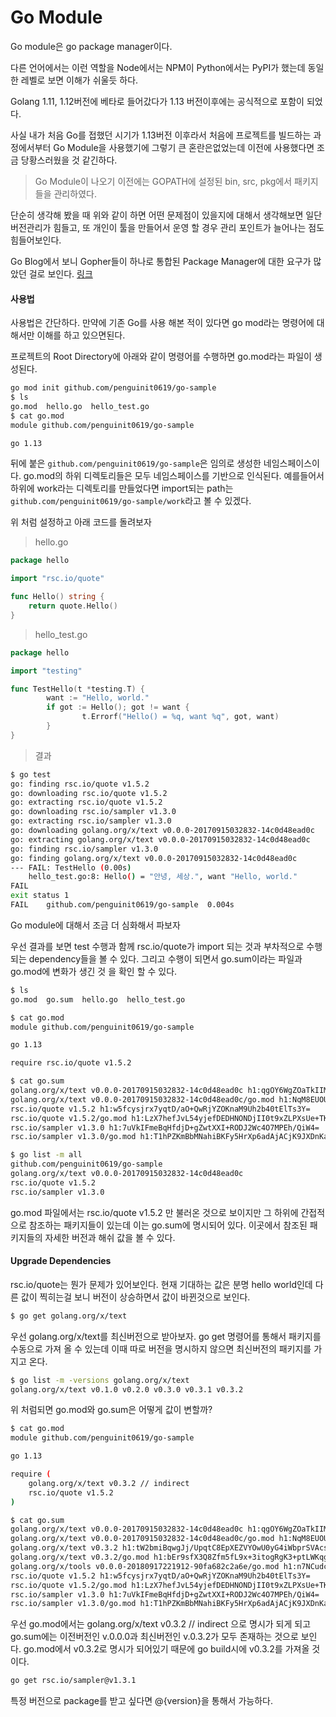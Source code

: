 # Go Module

Go module은 go package manager이다.

다른 언어에서는 이런 역할을 Node에서는 NPM이 Python에서는 PyPI가 했는데 동일한 레벨로 보면 이해가 쉬울듯 하다.

Golang 1.11, 1.12버전에 베타로 들어갔다가 1.13 버전이후에는 공식적으로 포함이 되었다.

사실 내가 처음 Go를 접했던 시기가 1.13버전 이후라서 처음에 프로젝트를 빌드하는 과정에서부터 Go Module을 사용했기에 그렇기 큰 혼란은없었는데 이전에 사용했다면 조금 당황스러웠을 것 같긴하다.



>  Go Module이 나오기 이전에는 GOPATH에 설정된 bin, src, pkg에서 패키지들을 관리하였다.



단순히 생각해 봤을 때 위와 같이 하면 어떤 문제점이 있을지에 대해서 생각해보면 일단 버전관리가 힘들고, 또 개인이 툴을 만들어서 운영 할 경우 관리 포인트가 늘어나는 점도 힘들어보인다.

Go Blog에서 보니 Gopher들이 하나로 통합된 Package Manager에 대한 요구가 많았던 걸로 보인다. [링크](https://blog.golang.org/versioning-proposal)



#### 사용법

사용법은 간단하다. 만약에 기존 Go를 사용 해본 적이 있다면 go mod라는 명령어에 대해서만 이해를 하고 있으면된다.

프로젝트의 Root Directory에 아래와 같이 명령어를 수행하면 go.mod라는 파일이 생성된다.

```bash
go mod init github.com/penguinit0619/go-sample
$ ls
go.mod  hello.go  hello_test.go
$ cat go.mod 
module github.com/penguinit0619/go-sample

go 1.13
```

뒤에 붙은 `github.com/penguinit0619/go-sample`은 임의로 생성한 네임스페이스이다. go.mod의 하위 디렉토리들은 모두 네임스페이스를 기반으로 인식된다. 예를들어서 하위에 work라는 디렉토리를 만들었다면 import되는 path는 `github.com/penguinit0619/go-sample/work`라고 볼 수 있겠다.



위 처럼 설정하고 아래 코드를 돌려보자



> hello.go

```go
package hello

import "rsc.io/quote"

func Hello() string {
    return quote.Hello()
}
```



> hello_test.go

```go
package hello

import "testing"

func TestHello(t *testing.T) {
        want := "Hello, world."
        if got := Hello(); got != want {
                t.Errorf("Hello() = %q, want %q", got, want)
        }
}
```

> 결과

```bash
$ go test
go: finding rsc.io/quote v1.5.2
go: downloading rsc.io/quote v1.5.2
go: extracting rsc.io/quote v1.5.2
go: downloading rsc.io/sampler v1.3.0
go: extracting rsc.io/sampler v1.3.0
go: downloading golang.org/x/text v0.0.0-20170915032832-14c0d48ead0c
go: extracting golang.org/x/text v0.0.0-20170915032832-14c0d48ead0c
go: finding rsc.io/sampler v1.3.0
go: finding golang.org/x/text v0.0.0-20170915032832-14c0d48ead0c
--- FAIL: TestHello (0.00s)
    hello_test.go:8: Hello() = "안녕, 세상.", want "Hello, world."
FAIL
exit status 1
FAIL	github.com/penguinit0619/go-sample	0.004s
```



Go module에 대해서 조금 더 심화해서 파보자

우선 결과를 보면 test 수행과 함께 rsc.io/quote가 import 되는 것과 부차적으로 수행되는 dependency들을 볼 수 있다. 그리고 수행이 되면서 go.sum이라는 파일과 go.mod에 변화가 생긴 것 을 확인 할 수 있다.



```bash
$ ls
go.mod  go.sum  hello.go  hello_test.go

$ cat go.mod 
module github.com/penguinit0619/go-sample

go 1.13

require rsc.io/quote v1.5.2

$ cat go.sum 
golang.org/x/text v0.0.0-20170915032832-14c0d48ead0c h1:qgOY6WgZOaTkIIMiVjBQcw93ERBE4m30iBm00nkL0i8=
golang.org/x/text v0.0.0-20170915032832-14c0d48ead0c/go.mod h1:NqM8EUOU14njkJ3fqMW+pc6Ldnwhi/IjpwHt7yyuwOQ=
rsc.io/quote v1.5.2 h1:w5fcysjrx7yqtD/aO+QwRjYZOKnaM9Uh2b40tElTs3Y=
rsc.io/quote v1.5.2/go.mod h1:LzX7hefJvL54yjefDEDHNONDjII0t9xZLPXsUe+TKr0=
rsc.io/sampler v1.3.0 h1:7uVkIFmeBqHfdjD+gZwtXXI+RODJ2Wc4O7MPEh/QiW4=
rsc.io/sampler v1.3.0/go.mod h1:T1hPZKmBbMNahiBKFy5HrXp6adAjACjK9JXDnKaTXpA=

$ go list -m all
github.com/penguinit0619/go-sample
golang.org/x/text v0.0.0-20170915032832-14c0d48ead0c
rsc.io/quote v1.5.2
rsc.io/sampler v1.3.0
```

go.mod 파일에서는 rsc.io/quote v1.5.2 만 불러온 것으로 보이지만 그 하위에 간접적으로 참조하는 패키지들이 있는데 이는 go.sum에 명시되어 있다. 이곳에서 참조된 패키지들의 자세한 버전과 해쉬 값을 볼 수 있다. 



#### Upgrade Dependencies

rsc.io/quote는 뭔가 문제가 있어보인다. 현재 기대하는 값은 분명 hello world인데 다른 값이 찍히는걸 보니 버전이 상승하면서 값이 바뀐것으로 보인다. 

```bash
$ go get golang.org/x/text
```

우선 golang.org/x/text를 최신버전으로 받아보자. go get 명령어를 통해서 패키지를 수동으로 가져 올 수 있는데 이때 따로 버전을 명시하지 않으면 최신버전의 패키지를 가지고 온다.

```bash
$ go list -m -versions golang.org/x/text
golang.org/x/text v0.1.0 v0.2.0 v0.3.0 v0.3.1 v0.3.2
```



위 처럼되면 go.mod와 go.sum은 어떻게 값이 변할까?

```bash
$ cat go.mod 
module github.com/penguinit0619/go-sample

go 1.13

require (
	golang.org/x/text v0.3.2 // indirect
	rsc.io/quote v1.5.2
)

$ cat go.sum 
golang.org/x/text v0.0.0-20170915032832-14c0d48ead0c h1:qgOY6WgZOaTkIIMiVjBQcw93ERBE4m30iBm00nkL0i8=
golang.org/x/text v0.0.0-20170915032832-14c0d48ead0c/go.mod h1:NqM8EUOU14njkJ3fqMW+pc6Ldnwhi/IjpwHt7yyuwOQ=
golang.org/x/text v0.3.2 h1:tW2bmiBqwgJj/UpqtC8EpXEZVYOwU0yG4iWbprSVAcs=
golang.org/x/text v0.3.2/go.mod h1:bEr9sfX3Q8Zfm5fL9x+3itogRgK3+ptLWKqgva+5dAk=
golang.org/x/tools v0.0.0-20180917221912-90fa682c2a6e/go.mod h1:n7NCudcB/nEzxVGmLbDWY5pfWTLqBcC2KZ6jyYvM4mQ=
rsc.io/quote v1.5.2 h1:w5fcysjrx7yqtD/aO+QwRjYZOKnaM9Uh2b40tElTs3Y=
rsc.io/quote v1.5.2/go.mod h1:LzX7hefJvL54yjefDEDHNONDjII0t9xZLPXsUe+TKr0=
rsc.io/sampler v1.3.0 h1:7uVkIFmeBqHfdjD+gZwtXXI+RODJ2Wc4O7MPEh/QiW4=
rsc.io/sampler v1.3.0/go.mod h1:T1hPZKmBbMNahiBKFy5HrXp6adAjACjK9JXDnKaTXpA=
```



우선  go.mod에서는 golang.org/x/text v0.3.2 // indirect 으로 명시가 되게 되고 go.sum에는 이전버전인 v.0.0.0과 최신버전인 v.0.3.2가 모두 존재하는 것으로 보인다. go.mod에서 v0.3.2로 명시가 되어있기 때문에 go build시에 v0.3.2를 가져올 것이다.



```bash
go get rsc.io/sampler@v1.3.1
```

특정 버전으로 package를 받고 싶다면 @{version}을 통해서 가능하다.
